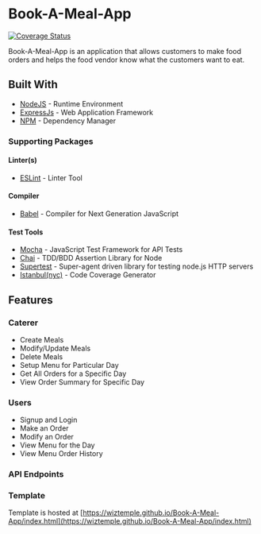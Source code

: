 # Book-A-Meal-App

[![Coverage Status](https://coveralls.io/repos/github/wiztemple/Book-A-Meal-App/badge.svg?branch=157141986-Chore-test-all-routes)](https://coveralls.io/github/wiztemple/Book-A-Meal-App?branch=157141986-Chore-test-all-routes)

Book-A-Meal-App is an application that allows customers to make food orders and helps the food vendor know what the customers want to eat.

## Built With

* [NodeJS](https://nodejs.org/) - Runtime Environment
* [ExpressJs](https://expressjs.com/) - Web Application Framework
* [NPM](https://www.npmjs.com/) - Dependency Manager

### Supporting Packages

#### Linter(s)

* [ESLint](https://eslint.org/) - Linter Tool

#### Compiler

* [Babel](https://eslint.org/) - Compiler for Next Generation JavaScript

#### Test Tools

* [Mocha](https://mochajs.org/) - JavaScript Test Framework for API Tests
* [Chai](http://chaijs.com/) - TDD/BDD Assertion Library for Node
* [Supertest](https://github.com/visionmedia/supertest) - Super-agent driven
  library for testing node.js HTTP servers
* [Istanbul(nyc)](https://istanbul.js.org/) - Code Coverage Generator

## Features

### Caterer
* Create Meals
* Modify/Update Meals
* Delete Meals
* Setup Menu for Particular Day
* Get All Orders for a Specific Day
* View Order Summary for Specific Day

### Users
* Signup and Login
* Make an Order
* Modify an Order
* View Menu for the Day
* View Menu Order History

### API Endpoints

####

### Template
Template is hosted at [https://wiztemple.github.io/Book-A-Meal-App/index.html](https://wiztemple.github.io/Book-A-Meal-App/index.html)
